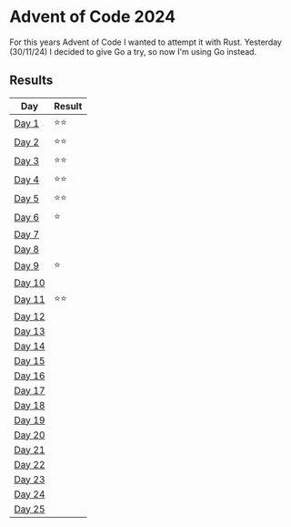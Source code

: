 # Advent of Code 2024

For this years Advent of Code I wanted to attempt it with Rust. Yesterday (30/11/24) I decided to give Go a try, so now I'm using Go instead.

## Results
| Day                           | Result |
|-------------------------------|--------|
| [Day 1](/day01/main.go)  | ⭐⭐     |
| [Day 2](/day02/main.go)  | ⭐⭐     |
| [Day 3](/day03/main.go)  | ⭐⭐     |
| [Day 4](/day04/main.go)  | ⭐⭐     |
| [Day 5](/day05/main.go)  | ⭐⭐     |
| [Day 6](/day06/main.go)  | ⭐     |
| [Day 7](/day07/main.go)  |      |
| [Day 8](/day08/main.go)  |        |
| [Day 9](/day09/main.go)  | ⭐     |
| [Day 10](/day10/main.go) |        |
| [Day 11](/day11/main.go) | ⭐⭐     |
| [Day 12](/day12/main.go) |        |
| [Day 13](/day13/main.go) |        |
| [Day 14](/day14/main.go) |        |
| [Day 15](/day15/main.go) |        |
| [Day 16](/day16/main.go) |        |
| [Day 17](/day17/main.go) |        |
| [Day 18](/day18/main.go) |        |
| [Day 19](/day19/main.go) |        |
| [Day 20](/day20/main.go) |        |
| [Day 21](/day21/main.go) |        |
| [Day 22](/day22/main.go) |        |
| [Day 23](/day23/main.go) |        |
| [Day 24](/day24/main.go) |        |
| [Day 25](/day25/main.go) |        |